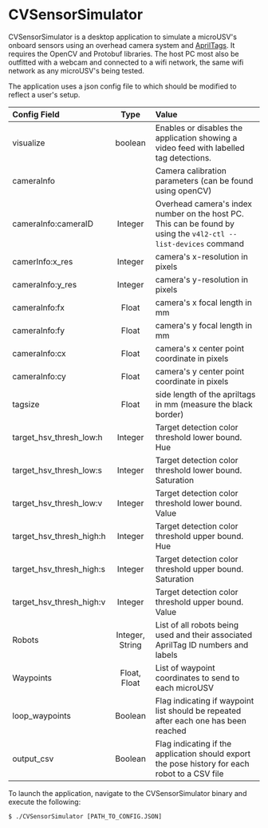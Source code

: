 # CVSensorSimulator

CVSensorSimulator is a desktop application to simulate a microUSV's onboard sensors using an overhead camera system and [AprilTags](https://github.com/AprilRobotics/apriltag). It requires the OpenCV and Protobuf libraries. The host PC most also be outfitted with a webcam and connected to a wifi network, the same wifi network as any microUSV's being tested. 

The application uses a json config file to which should be modified to reflect a user's setup. 

| Config Field | Type |  Value |
|:---          |:---: |:---    |
| visualize | boolean | Enables or disables the application showing a video feed with labelled tag detections. |
| cameraInfo |  | Camera calibration parameters (can be found using openCV) |
| cameraInfo:cameraID | Integer | Overhead camera's index number on the host PC. This can be found by using the ```v4l2-ctl --list-devices``` command |
| camerInfo:x_res | Integer | camera's x-resolution in pixels |
| cameraInfo:y_res | Integer | camera's y-resolution in pixels |
| cameraInfo:fx | Float | camera's x focal length in mm |
| cameraInfo:fy | Float | camera's y focal length in mm |
| cameraInfo:cx | Float | camera's x center point coordinate in pixels |
| cameraInfo:cy | Float | camera's y center point coordinate in pixels |
| tagsize | Float |  side length of the apriltags in mm (measure the black border) |
| target_hsv_thresh_low:h | Integer | Target detection color threshold lower bound. Hue |
| target_hsv_thresh_low:s | Integer | Target detection color threshold lower bound. Saturation |
| target_hsv_thresh_low:v | Integer | Target detection color threshold lower bound. Value |
| target_hsv_thresh_high:h | Integer | Target detection color threshold upper bound. Hue |
| target_hsv_thresh_high:s | Integer | Target detection color threshold upper bound. Saturation |
| target_hsv_thresh_high:v | Integer | Target detection color threshold upper bound. Value |
| Robots | Integer, String | List of all robots being used and their associated AprilTag ID numbers and labels |
| Waypoints | Float, Float | List of waypoint coordinates to send to each microUSV |
| loop_waypoints | Boolean | Flag indicating if waypoint list should be repeated after each one has been reached |
| output_csv | Boolean | Flag indicating if the application should export the pose history for each robot to a CSV file |

To launch the application, navigate to the CVSensorSimulator binary and execute the following:

```
$ ./CVSensorSimulator [PATH_TO_CONFIG.JSON]
```
